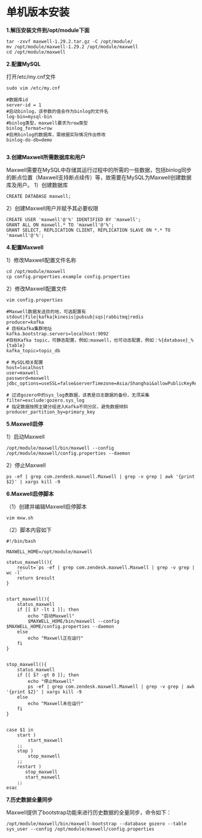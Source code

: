 # 单机版本安装

**1.解压安装文件到/opt/module下面**

```shell
tar -zxvf maxwell-1.29.2.tar.gz -C /opt/module/
mv /opt/module/maxwell-1.29.2 /opt/module/maxwell
cd /opt/module/maxwell
```

**2.配置MySQL**

打开/etc/my.cnf文件

```shell
sudo vim /etc/my.cnf
```

```text
#数据库id
server-id = 1
#启动binlog，该参数的值会作为binlog的文件名
log-bin=mysql-bin
#binlog类型，maxwell要求为row类型
binlog_format=row
#启用binlog的数据库，需根据实际情况作出修改
binlog-do-db=demo


```

**3.创建Maxwell所需数据库和用户**

Maxwell需要在MySQL中存储其运行过程中的所需的一些数据，包括binlog同步的断点位置（Maxwell支持断点续传）等，故需要在MySQL为Maxwell创建数据库及用户。
1）创建数据库

```shell
CREATE DATABASE maxwell;
```

2）创建Maxwell用户并赋予其必要权限

```shell
CREATE USER 'maxwell'@'%' IDENTIFIED BY 'maxwell';
GRANT ALL ON maxwell.* TO 'maxwell'@'%';
GRANT SELECT, REPLICATION CLIENT, REPLICATION SLAVE ON *.* TO 'maxwell'@'%';
```

**4.配置Maxwell**

1）修改Maxwell配置文件名称

```shell
cd /opt/module/maxwell
cp config.properties.example config.properties
```

2）修改Maxwell配置文件

```shell
vim config.properties
```

```text
#Maxwell数据发送目的地，可选配置有stdout|file|kafka|kinesis|pubsub|sqs|rabbitmq|redis
producer=kafka
# 目标Kafka集群地址
kafka.bootstrap.servers=localhost:9092
#目标Kafka topic，可静态配置，例如:maxwell，也可动态配置，例如：%{database}_%{table}
kafka_topic=topic_db

# MySQL相关配置
host=localhost
user=maxwell
password=maxwell
jdbc_options=useSSL=false&serverTimezone=Asia/Shanghai&allowPublicKeyRetrieval=true

# 过滤gozero中的sys_log表数据，该表是日志数据的备份，无须采集
filter=exclude:gozero.sys_log
# 指定数据按照主键分组进入Kafka不同分区，避免数据倾斜
producer_partition_by=primary_key
```

**5.Maxwell启停**

1）启动Maxwell

```shell
/opt/module/maxwell/bin/maxwell --config /opt/module/maxwell/config.properties --daemon
```

2）停止Maxwell

```shell
ps -ef | grep com.zendesk.maxwell.Maxwell | grep -v grep | awk '{print $2}' | xargs kill -9
```

**6.Maxwell启停脚本**

（1）创建并编辑Maxwell启停脚本

```shell
vim mxw.sh
```

（2）脚本内容如下

```shell
#!/bin/bash

MAXWELL_HOME=/opt/module/maxwell

status_maxwell(){
    result=`ps -ef | grep com.zendesk.maxwell.Maxwell | grep -v grep | wc -l`
    return $result
}


start_maxwell(){
    status_maxwell
    if [[ $? -lt 1 ]]; then
        echo "启动Maxwell"
        $MAXWELL_HOME/bin/maxwell --config $MAXWELL_HOME/config.properties --daemon
    else
        echo "Maxwell正在运行"
    fi
}


stop_maxwell(){
    status_maxwell
    if [[ $? -gt 0 ]]; then
        echo "停止Maxwell"
        ps -ef | grep com.zendesk.maxwell.Maxwell | grep -v grep | awk '{print $2}' | xargs kill -9
    else
        echo "Maxwell未在运行"
    fi
}


case $1 in
    start )
        start_maxwell
    ;;
    stop )
        stop_maxwell
    ;;
    restart )
       stop_maxwell
       start_maxwell
    ;;
esac
```

**7.历史数据全量同步**

Maxwell提供了bootstrap功能来进行历史数据的全量同步，命令如下：

```shell
/opt/module/maxwell/bin/maxwell-bootstrap --database gozero --table sys_user --config /opt/module/maxwell/config.properties
```
